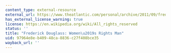 ```yaml
---
content_type: external-resource
external_url: https://www.theatlantic.com/personal/archive/2011/09/frederick-douglass-a-womens-rights-man/245977/
has_external_license_warning: true
license: https://en.wikipedia.org/wiki/All_rights_reserved
status: ''
title: "Frederick Douglass: Women\u2019s Rights Man"
uid: 97964e8e-b409-48ca-8836-c27f408bce35
wayback_url: ''
---
```

